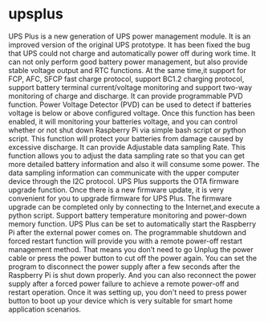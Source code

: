 # upsplus
UPS Plus is a new generation of UPS power management module. It is an improved version of the original UPS prototype. It has been fixed the bug that UPS could not charge and automatically power off during work time. It can not only perform good battery power management, but also provide stable voltage output and RTC functions. At the same time,it support for FCP, AFC, SFCP fast charge protocol, support BC1.2 charging protocol, support battery terminal current/voltage monitoring and support two-way monitoring of charge and discharge. It can provide programmable PVD function. Power Voltage Detector (PVD) can be used to detect if batteries voltage is below or above configured voltage. Once this function has been enabled, it will monitoring your batteries voltage, and you can control whether or not shut down Raspberry Pi via simple bash script or python script. This function will protect your batteries from damage caused by excessive discharge. It can provide Adjustable data sampling Rate. This function allows you to adjust the data sampling rate so that you can get more detailed battery information and also it will consume some power. The data sampling information can communicate with the upper computer device through the I2C protocol. UPS Plus supports the OTA firmware upgrade function. Once there is a new firmware update, it is very convenient for you to upgrade firmware for UPS Plus. The firmware upgrade can be completed only by connecting to the Internet,and execute a python script. Support battery temperature monitoring and power-down memory function. UPS Plus can be set to automatically start the Raspberry Pi after the external power comes on. The programmable shutdown and forced restart function will provide you with a remote power-off restart management method. That means you don’t need to go Unplug the power cable or press the power button to cut off the power again. You can set the program to disconnect the power supply after a few seconds after the Raspberry Pi is shut down properly. And you can also reconnect the power supply after a forced power failure to achieve a remote power-off and restart operation. Once it was setting up, you don't need to press power button to boot up your device which is very suitable for smart home application scenarios.
